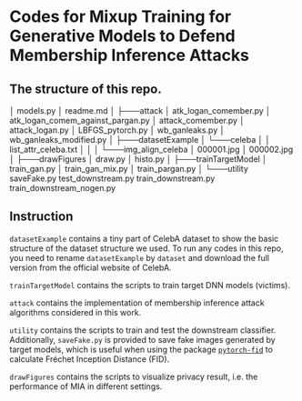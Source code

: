 # Codes for Mixup Training for Generative Models to Defend Membership Inference Attacks

## The structure of this repo.

│   models.py
│   readme.md
│
├───attack
│       atk_logan_comember.py
│       atk_logan_comem_against_pargan.py
│       attack_comember.py
│       attack_logan.py
│       LBFGS_pytorch.py
│       wb_ganleaks.py
│       wb_ganleaks_modified.py
│
├───datasetExample
│   └───celeba
│       │   list_attr_celeba.txt
│       │
│       └───img_align_celeba
│               000001.jpg
│               000002.jpg
│
├───drawFigures
│       draw.py
│       histo.py
│
├───trainTargetModel
│       train_gan.py
│       train_gan_mix.py
│       train_pargan.py
│
└───utility
        saveFake.py
        test_downstream.py
        train_downstream.py
        train_downstream_nogen.py

## Instruction

`datasetExample` contains a tiny part of CelebA dataset to show the basic structure of the dataset structure we used. 
To run any codes in this repo, you need to rename `datasetExample` by `dataset` and download the full version from the official website of CelebA. 

`trainTargetModel` contains the scripts to train target DNN models (victims). 

`attack` contains the implementation of membership inference attack algorithms considered in this work.

`utility` contains the scripts to train and test the downstream classifier. Additionally, `saveFake.py` is provided to save fake images generated by target models, which is useful when using the package [`pytorch-fid`](https://github.com/mseitzer/pytorch-fid) to calculate Fréchet Inception Distance (FID).

`drawFigures` contains the scripts to visualize privacy result, i.e. the performance of MIA in different settings.